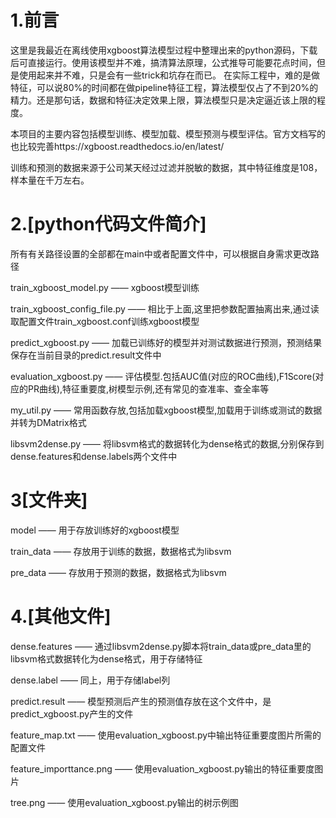 1.前言
=============

这里是我最近在离线使用xgboost算法模型过程中整理出来的python源码，下载后可直接运行。使用该模型并不难，搞清算法原理，公式推导可能要花点时间，但是使用起来并不难，只是会有一些trick和坑存在而已。 在实际工程中，难的是做特征，可以说80%的时间都在做pipeline特征工程，算法模型仅占了不到20%的精力。还是那句话，数据和特征决定效果上限，算法模型只是决定逼近该上限的程度。

本项目的主要内容包括模型训练、模型加载、模型预测与模型评估。官方文档写的也比较完善https://xgboost.readthedocs.io/en/latest/ 

训练和预测的数据来源于公司某天经过过滤并脱敏的数据，其中特征维度是108，样本量在千万左右。


2.[python代码文件简介]
=============

所有有关路径设置的全部都在main中或者配置文件中，可以根据自身需求更改路径

train_xgboost_model.py —— xgboost模型训练

train_xgboost_config_file.py —— 相比于上面,这里把参数配置抽离出来,通过读取配置文件train_xgboost.conf训练xgboost模型

predict_xgboost.py —— 加载已训练好的模型并对测试数据进行预测，预测结果保存在当前目录的predict.result文件中

evaluation_xgboost.py —— 评估模型.包括AUC值(对应的ROC曲线),F1Score(对应的PR曲线),特征重要度,树模型示例,还有常见的查准率、查全率等

my_util.py —— 常用函数存放,包括加载xgboost模型,加载用于训练或测试的数据并转为DMatrix格式

libsvm2dense.py —— 将libsvm格式的数据转化为dense格式的数据,分别保存到dense.features和dense.labels两个文件中


3[文件夹]
==============

model —— 用于存放训练好的xgboost模型

train_data —— 存放用于训练的数据，数据格式为libsvm

pre_data —— 存放用于预测的数据，数据格式为libsvm


4.[其他文件]
===============

dense.features —— 通过libsvm2dense.py脚本将train_data或pre_data里的libsvm格式数据转化为dense格式，用于存储特征

dense.label ——  同上，用于存储label列

predict.result —— 模型预测后产生的预测值存放在这个文件中，是predict_xgboost.py产生的文件

feature_map.txt —— 使用evaluation_xgboost.py中输出特征重要度图片所需的配置文件

feature_importtance.png —— 使用evaluation_xgboost.py输出的特征重要度图片

tree.png —— 使用evaluation_xgboost.py输出的树示例图


